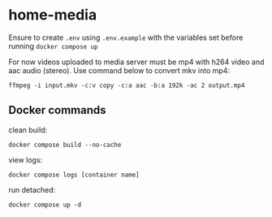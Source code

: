 # home-media

Ensure to create `.env` using `.env.example` with the variables set before running `docker compose up`

For now videos uploaded to media server must be mp4 with h264 video and aac audio (stereo). Use command below to convert mkv into mp4:
```
ffmpeg -i input.mkv -c:v copy -c:a aac -b:a 192k -ac 2 output.mp4
```


## Docker commands

clean build:
```
docker compose build --no-cache
```

view logs:
```
docker compose logs [container name]
```

run detached:
```
docker compose up -d
```
